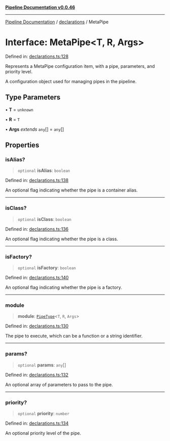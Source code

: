 [**Pipeline Documentation v0.0.46**](../../README.md)

***

[Pipeline Documentation](../../modules.md) / [declarations](../README.md) / MetaPipe

# Interface: MetaPipe\<T, R, Args\>

Defined in: [declarations.ts:128](https://github.com/stonemjs/pipeline/blob/c8a1fcbfdda4004779e43e603ed49dbe9ca9323f/src/declarations.ts#L128)

Represents a MetaPipe configuration item, with a pipe, parameters, and priority level.

A configuration object used for managing pipes in the pipeline.

## Type Parameters

• **T** = `unknown`

• **R** = `T`

• **Args** *extends* `any`[] = `any`[]

## Properties

### isAlias?

> `optional` **isAlias**: `boolean`

Defined in: [declarations.ts:138](https://github.com/stonemjs/pipeline/blob/c8a1fcbfdda4004779e43e603ed49dbe9ca9323f/src/declarations.ts#L138)

An optional flag indicating whether the pipe is a container alias.

***

### isClass?

> `optional` **isClass**: `boolean`

Defined in: [declarations.ts:136](https://github.com/stonemjs/pipeline/blob/c8a1fcbfdda4004779e43e603ed49dbe9ca9323f/src/declarations.ts#L136)

An optional flag indicating whether the pipe is a class.

***

### isFactory?

> `optional` **isFactory**: `boolean`

Defined in: [declarations.ts:140](https://github.com/stonemjs/pipeline/blob/c8a1fcbfdda4004779e43e603ed49dbe9ca9323f/src/declarations.ts#L140)

An optional flag indicating whether the pipe is a factory.

***

### module

> **module**: [`PipeType`](../type-aliases/PipeType.md)\<`T`, `R`, `Args`\>

Defined in: [declarations.ts:130](https://github.com/stonemjs/pipeline/blob/c8a1fcbfdda4004779e43e603ed49dbe9ca9323f/src/declarations.ts#L130)

The pipe to execute, which can be a function or a string identifier.

***

### params?

> `optional` **params**: `any`[]

Defined in: [declarations.ts:132](https://github.com/stonemjs/pipeline/blob/c8a1fcbfdda4004779e43e603ed49dbe9ca9323f/src/declarations.ts#L132)

An optional array of parameters to pass to the pipe.

***

### priority?

> `optional` **priority**: `number`

Defined in: [declarations.ts:134](https://github.com/stonemjs/pipeline/blob/c8a1fcbfdda4004779e43e603ed49dbe9ca9323f/src/declarations.ts#L134)

An optional priority level of the pipe.
